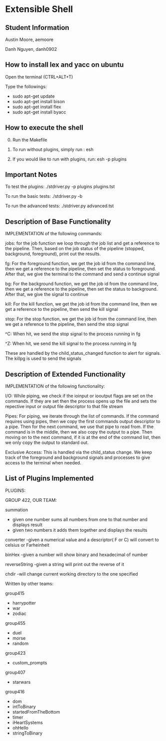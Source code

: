 Extensible Shell
=============

Student Information
-------------------
Austin Moore, aemoore

Danh Nguyen, danh0902

How to install lex and yacc on ubuntu
-------------------------------------
Open the terminal (CTRL+ALT+T)

Type the followings:
- sudo apt-get update
- sudo apt-get install bison
- sudo apt-get install flex
- sudo apt-get install byacc

How to execute the shell
------------------------
0. Run the Makefile

1. To run without plugins, simply run : esh

2. If you would like to run with plugins, run: esh -p plugins



Important Notes
---------------
To test the plugins:
./stdriver.py -p plugins plugins.tst

To run the basic tests:
./stdriver.py -b

To run the advanced tests:
./stdriver.py advanced.tst


Description of Base Functionality
---------------------------------
IMPLEMENTATION of the following commands:

jobs:
for the job function we loop through the job list and get a reference to the pipeline.
Then, based on the job status of the pipeline (stopped, background, foreground), print out the results.

fg:
For the foreground function, we get the job id from the command line, then we get a reference
to the pipeline, then set the status to foreground. After that, we give the terminal to the command
and send a continue signal

bg: 
For the background function, we get the job id from the command line, then we get a reference
to the pipeline, then set the status to background. After that, we give the signal to continue

kill: 
For the kill function, we get the job id from the command line, then we get a reference
to the pipeline, then send the kill signal

stop:
For the stop function, we get the job id from the command line, then we get a reference
to the pipeline, then send the stop signal

^C:
When hit, we send the stop signal to the process running in fg

^Z: 
When hit, we send the kill signal to the process running in fg

These are handled by the child_status_changed function to alert for signals.
The killpg is used to send the signals



Description of Extended Functionality
-------------------------------------
IMPLEMENTATION of the following functionality:

I/O:
While piping, we check if the ioinput or iooutput flags are set on the commands.
If they are set then the process opens up the file and sets the repective input or output
file descriptor to that file stream

Pipes:
For piping, we iterate through the list of commands. If the command requires using pipes, then we copy the 
first commands output descriptor to a pipe. Then for the next command, we use that pipe to read from. If the command is in the 
middle, then we also copy the output to a pipe. Then moving on to the next command, if it is at the end of the command
list, then we only copy the output to standard out.

Exclusive Access:
This is handled via the child_status change. We keep track of the foreground and background signals and processes 
to give access to the terminal when needed. 




List of Plugins Implemented
---------------------------

PLUGINS:

GROUP 422, OUR TEAM:

summation
- given one number sums all numbers from one to that number and displays result
- given two numbers it adds them together and displays the results
	
converter
-given a numerical value and a descriptor( F or C) will convert to celsius or Farheinheit
	
binHex
-given a number will show binary and hexadecimal of number

reverseString
-given a string will print out the reverse of it

chdir
-will change current working directory to the one specified

Written by other teams:

group415
- harrypotter
- war
- zodiac

group455
- duel
- morse
- random

group423
- custom_prompts

group407
- starwars

group416
- dom
- intToBinary
- startedFromTheBottom
- timer
- iHeartSystems
- ohHello
- stringToBinary
